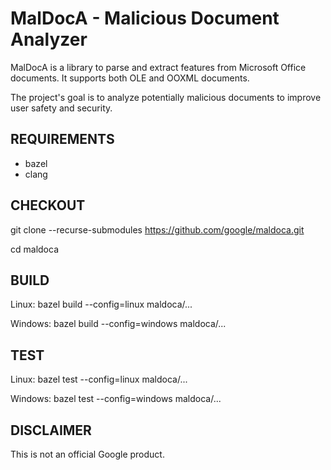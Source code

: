 # MalDocA - Malicious Document Analyzer

MalDocA is a library to parse and extract features from Microsoft Office documents. It supports both OLE and OOXML documents.

The project's goal is to analyze potentially malicious documents to improve user safety and security.

## REQUIREMENTS
- bazel
- clang

## CHECKOUT
git clone --recurse-submodules https://github.com/google/maldoca.git

cd maldoca

## BUILD
Linux: bazel build --config=linux maldoca/...

Windows: bazel build --config=windows maldoca/...

## TEST
Linux: bazel test --config=linux maldoca/...

Windows: bazel test --config=windows maldoca/...

## DISCLAIMER
This is not an official Google product.
